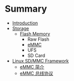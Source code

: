 # Summary

* [Introduction](README.md)
* [Storage](storage/index.md)
   * [Flash Memory](storage/flash_memory/index.md)
       * Raw Flash
       * [eMMC](storage/flash_memory/emmc/overview.md)
       * UFS
       * SD Card
* [Linux SD/MMC Framework](linux-sd-mmc-framework/introduction.md)
   * [eMMC 简介](linux-sd-mmc-framework/emmc_overview.md)
   * [eMMC 总线协议](linux-sd-mmc-framework/emmc_bus_protocol.md)

